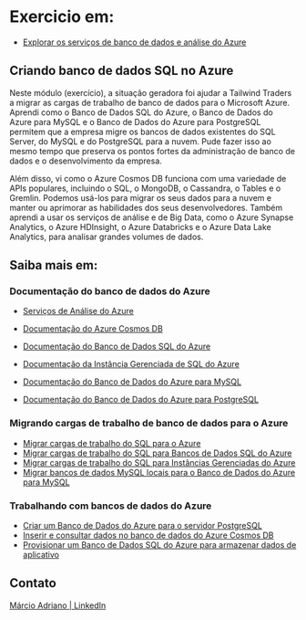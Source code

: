 # Exercicio em: 

- [Explorar os serviços de banco de dados e análise do Azure](https://docs.microsoft.com/pt-br/learn/modules/azure-database-fundamentals/)

## Criando banco de dados SQL no Azure

Neste módulo (exercício), a situação geradora foi ajudar a Tailwind Traders a migrar as cargas de trabalho de banco de dados para o Microsoft Azure. Aprendi como o Banco de Dados SQL do Azure, o Banco de Dados do Azure para MySQL e o Banco de Dados do Azure para PostgreSQL permitem que a empresa migre os bancos de dados existentes do SQL Server, do MySQL e do PostgreSQL para a nuvem. Pude fazer isso ao mesmo tempo que preserva os pontos fortes da administração de banco de dados e o desenvolvimento da empresa.

Além disso,  vi como o Azure Cosmos DB funciona com uma variedade de APIs populares, incluindo o SQL, o MongoDB, o Cassandra, o Tables e o Gremlin. Podemos usá-los para migrar os seus dados para a nuvem e manter ou aprimorar as habilidades dos seus desenvolvedores. Também aprendi a usar os serviços de análise e de Big Data, como o Azure Synapse Analytics, o Azure HDInsight, o Azure Databricks e o Azure Data Lake Analytics, para analisar grandes volumes de dados.

## Saiba mais em:

### Documentação do banco de dados do Azure

- [Serviços de Análise do Azure](https://azure.microsoft.com/product-categories/analytics/)

- [Documentação do Azure Cosmos DB](https://docs.microsoft.com/pt-br/azure/cosmos-db/)

- [Documentação do Banco de Dados SQL do Azure](https://docs.microsoft.com/pt-br/azure/sql-database/)

- [Documentação da Instância Gerenciada de SQL do Azure](https://docs.microsoft.com/pt-br/azure/azure-sql/managed-instance/)

- [Documentação do Banco de Dados do Azure para MySQL](https://docs.microsoft.com/pt-br/azure/mysql/)

- [Documentação do Banco de Dados do Azure para PostgreSQL](https://docs.microsoft.com/pt-br/azure/postgresql/)

  

### Migrando cargas de trabalho de banco de dados para o Azure

- [Migrar cargas de trabalho do SQL para o Azure](https://docs.microsoft.com/pt-br/learn/paths/migrate-sql-workloads-azure/)
- [Migrar cargas de trabalho do SQL para Bancos de Dados SQL do Azure](https://docs.microsoft.com/pt-br/learn/modules/migrate-sql-workloads-azure-sql-databases/)
- [Migrar cargas de trabalho do SQL para Instâncias Gerenciadas do Azure](https://docs.microsoft.com/pt-br/learn/modules/migrate-sql-workloads-azure-managed-instances/)
- [Migrar bancos de dados MySQL locais para o Banco de Dados do Azure para MySQL](https://docs.microsoft.com/pt-br/learn/modules/migrate-on-premises-mysql-databases/)

### Trabalhando com bancos de dados do Azure

- [Criar um Banco de Dados do Azure para o servidor PostgreSQL](https://docs.microsoft.com/pt-br/learn/modules/create-azure-db-for-postgresql-server/)
- [Inserir e consultar dados no banco de dados do Azure Cosmos DB](https://docs.microsoft.com/pt-br/learn/modules/access-data-with-cosmos-db-and-sql-api/)
- [Provisionar um Banco de Dados SQL do Azure para armazenar dados de aplicativo](https://docs.microsoft.com/pt-br/learn/modules/provision-azure-sql-db/)

## Contato

 [Márcio Adriano | LinkedIn](https://www.linkedin.com/in/mads1974/)


